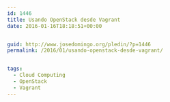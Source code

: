 ```yaml
---
id: 1446
title: Usando OpenStack desde Vagrant
date: 2016-01-16T18:18:51+00:00


guid: http://www.josedomingo.org/pledin/?p=1446
permalink: /2016/01/usando-openstack-desde-vagrant/


tags:
  - Cloud Computing
  - OpenStack
  - Vagrant
---
```


